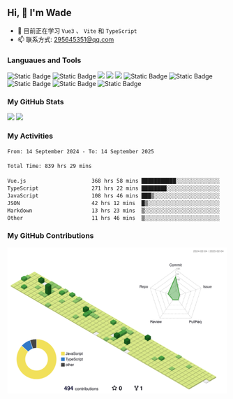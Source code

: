 ## Hi, 👋 I'm Wade

- 🌱 目前正在学习 `Vue3` 、 `Vite` 和 `TypeScript`
- 📫 联系方式: 295645351@qq.com

### Languaues and Tools

<span > 
  <img alt="Static Badge" src="https://img.shields.io/badge/Vue-%2342b883?style=flat-square&logo=Vue&logoColor=%23fff"> 
  <img alt="Static Badge" src="https://img.shields.io/badge/TypeScript-%230072b3?style=flat-square&logo=TypeScript&logoColor=%23fff"> 
  <img src="https://img.shields.io/badge/-JavaScript-F7DF1E?style=flat-square&logo=javascript&logoColor=white" /> 
  <img src="https://img.shields.io/badge/-HTML5-E34F26?style=flat-square&logo=html5&logoColor=white" /> 
  <img src="https://img.shields.io/badge/-CSS3-1572B6?style=flat-square&logo=css3" /> 
  <img alt="Static Badge" src="https://img.shields.io/badge/Webpack-%230072b3?style=flat-square&logo=webpack&logoColor=%23fff"> 
  <img alt="Static Badge" src="https://img.shields.io/badge/Vite-%239a60fe?style=flat-square&logo=vite&logoColor=%23fff"> 
  <img alt="Static Badge" src="https://img.shields.io/badge/Sass-%23c66394?style=flat-square&logo=Sass&logoColor=%23fff"> 
  <img alt="Static Badge" src="https://img.shields.io/badge/Visual_Studio_Code-007ACC?style=flat-square&logo=Visual-Studio-Code&logoColor=white"> 
  <img alt="Static Badge" src="https://img.shields.io/badge/Git-F05032?style=flat-square&logo=Git&logoColor=white">  
</span>


### My GitHub Stats

<div align="left">
  <img src="https://github-readme-stats.vercel.app/api?username=Cwd295645351&show_icons=true" /> 
  <img src="https://github-readme-stats.vercel.app/api/top-langs/?username=Cwd295645351&layout=compact&langs_count=6&text_color=000&icon_color=fff&theme=graywhite" />
</div>

### My Activities

<!--START_SECTION:waka-->

```txt
From: 14 September 2024 - To: 14 September 2025

Total Time: 839 hrs 29 mins

Vue.js                     368 hrs 58 mins ███████████░░░░░░░░░░░░░░   43.95 %
TypeScript                 271 hrs 22 mins ████████░░░░░░░░░░░░░░░░░   32.33 %
JavaScript                 108 hrs 46 mins ███▒░░░░░░░░░░░░░░░░░░░░░   12.96 %
JSON                       42 hrs 12 mins  █▒░░░░░░░░░░░░░░░░░░░░░░░   05.03 %
Markdown                   13 hrs 23 mins  ▒░░░░░░░░░░░░░░░░░░░░░░░░   01.60 %
Other                      11 hrs 46 mins  ▒░░░░░░░░░░░░░░░░░░░░░░░░   01.40 %
```

<!--END_SECTION:waka-->

### My GitHub Contributions

![](./profile-3d-contrib/profile-green-animate.svg)
